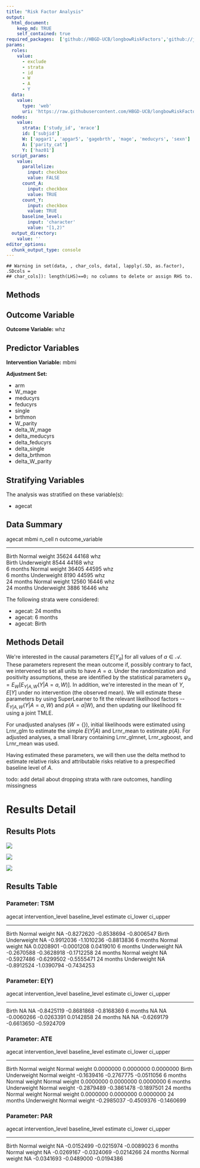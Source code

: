 ```yaml
---
title: "Risk Factor Analysis"
output: 
  html_document:
    keep_md: TRUE
    self_contained: true
required_packages:  ['github://HBGD-UCB/longbowRiskFactors','github://jeremyrcoyle/skimr@vector_types', 'github://tlverse/delayed']
params:
  roles:
    value:
      - exclude
      - strata
      - id
      - W
      - A
      - Y
  data: 
    value: 
      type: 'web'
      uri: 'https://raw.githubusercontent.com/HBGD-UCB/longbowRiskFactors/master/inst/sample_data/birthwt_data.rdata'
  nodes:
    value:
      strata: ['study_id', 'mrace']
      id: ['subjid']
      W: ['apgar1', 'apgar5', 'gagebrth', 'mage', 'meducyrs', 'sexn']
      A: ['parity_cat']
      Y: ['haz01']
  script_params:
    value:
      parallelize:
        input: checkbox
        value: FALSE
      count_A:
        input: checkbox
        value: TRUE
      count_Y:
        input: checkbox
        value: TRUE        
      baseline_level:
        input: 'character'
        value: "[1,2)"
  output_directory:
    value: ''
editor_options: 
  chunk_output_type: console
---
```







```
## Warning in set(data, , char_cols, data[, lapply(.SD, as.factor), .SDcols =
## char_cols]): length(LHS)==0; no columns to delete or assign RHS to.
```

## Methods
## Outcome Variable

**Outcome Variable:** whz

## Predictor Variables

**Intervention Variable:** mbmi

**Adjustment Set:**

* arm
* W_mage
* meducyrs
* feducyrs
* single
* brthmon
* W_parity
* delta_W_mage
* delta_meducyrs
* delta_feducyrs
* delta_single
* delta_brthmon
* delta_W_parity

## Stratifying Variables

The analysis was stratified on these variable(s):

* agecat

## Data Summary

agecat      mbmi             n_cell       n  outcome_variable 
----------  --------------  -------  ------  -----------------
Birth       Normal weight     35624   44168  whz              
Birth       Underweight        8544   44168  whz              
6 months    Normal weight     36405   44595  whz              
6 months    Underweight        8190   44595  whz              
24 months   Normal weight     12560   16446  whz              
24 months   Underweight        3886   16446  whz              


The following strata were considered:

* agecat: 24 months
* agecat: 6 months
* agecat: Birth



## Methods Detail

We're interested in the causal parameters $E[Y_a]$ for all values of $a \in \mathcal{A}$. These parameters represent the mean outcome if, possibly contrary to fact, we intervened to set all units to have $A=a$. Under the randomization and positivity assumptions, these are identified by the statistical parameters $\psi_a=E_W[E_{Y|A,W}(Y|A=a,W)]$.  In addition, we're interested in the mean of $Y$, $E[Y]$ under no intervention (the observed mean). We will estimate these parameters by using SuperLearner to fit the relevant likelihood factors -- $E_{Y|A,W}(Y|A=a,W)$ and $p(A=a|W)$, and then updating our likelihood fit using a joint TMLE.

For unadjusted analyses ($W=\{\}$), initial likelihoods were estimated using Lrnr_glm to estimate the simple $E(Y|A)$ and Lrnr_mean to estimate $p(A)$. For adjusted analyses, a small library containing Lrnr_glmnet, Lrnr_xgboost, and Lrnr_mean was used.

Having estimated these parameters, we will then use the delta method to estimate relative risks and attributable risks relative to a prespecified baseline level of $A$.

todo: add detail about dropping strata with rare outcomes, handling missingness







# Results Detail

## Results Plots
![](/tmp/27f4f670-6dac-4619-9c0a-998cc762b26f/143d9f2d-9ea9-4f42-a14c-841541346c32/REPORT_files/figure-html/plot_tsm-1.png)<!-- -->



![](/tmp/27f4f670-6dac-4619-9c0a-998cc762b26f/143d9f2d-9ea9-4f42-a14c-841541346c32/REPORT_files/figure-html/plot_ate-1.png)<!-- -->



![](/tmp/27f4f670-6dac-4619-9c0a-998cc762b26f/143d9f2d-9ea9-4f42-a14c-841541346c32/REPORT_files/figure-html/plot_par-1.png)<!-- -->

## Results Table

### Parameter: TSM


agecat      intervention_level   baseline_level      estimate     ci_lower     ci_upper
----------  -------------------  ---------------  -----------  -----------  -----------
Birth       Normal weight        NA                -0.8272620   -0.8538694   -0.8006547
Birth       Underweight          NA                -0.9912036   -1.1010236   -0.8813836
6 months    Normal weight        NA                 0.0208901   -0.0001208    0.0419010
6 months    Underweight          NA                -0.2670588   -0.3628918   -0.1712258
24 months   Normal weight        NA                -0.5927486   -0.6299502   -0.5555471
24 months   Underweight          NA                -0.8912524   -1.0390794   -0.7434253


### Parameter: E(Y)


agecat      intervention_level   baseline_level      estimate     ci_lower     ci_upper
----------  -------------------  ---------------  -----------  -----------  -----------
Birth       NA                   NA                -0.8425119   -0.8681868   -0.8168369
6 months    NA                   NA                -0.0060266   -0.0263391    0.0142858
24 months   NA                   NA                -0.6269179   -0.6613650   -0.5924709


### Parameter: ATE


agecat      intervention_level   baseline_level      estimate     ci_lower     ci_upper
----------  -------------------  ---------------  -----------  -----------  -----------
Birth       Normal weight        Normal weight      0.0000000    0.0000000    0.0000000
Birth       Underweight          Normal weight     -0.1639416   -0.2767775   -0.0511056
6 months    Normal weight        Normal weight      0.0000000    0.0000000    0.0000000
6 months    Underweight          Normal weight     -0.2879489   -0.3861478   -0.1897501
24 months   Normal weight        Normal weight      0.0000000    0.0000000    0.0000000
24 months   Underweight          Normal weight     -0.2985037   -0.4509376   -0.1460699


### Parameter: PAR


agecat      intervention_level   baseline_level      estimate     ci_lower     ci_upper
----------  -------------------  ---------------  -----------  -----------  -----------
Birth       Normal weight        NA                -0.0152499   -0.0215974   -0.0089023
6 months    Normal weight        NA                -0.0269167   -0.0324069   -0.0214266
24 months   Normal weight        NA                -0.0341693   -0.0489000   -0.0194386
